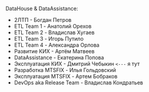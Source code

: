 DataHouse & DataAssistance:
* 2ЛТП                    - Богдан Петров
* ETL Team 1              - Анатолий Орехов
* ETL Team 2              - Владислав Хугаев
* ETL Team 3              - Игорь Путило
* ETL Team 4              - Александра Орлова
* Развитие КИХ            - Артём Матвеев
* DataAssistance          - Екатерина Попова
* Эксплуатация КИХ        - Дмитрий Чебыкин `<---` я тут
* Разработка MTSFIX       - Илья Гольдовский
* Эксплуатация MTSFIX     - Артем Бобраков
* DevOps aka Release Team - Владислав Кондратьев